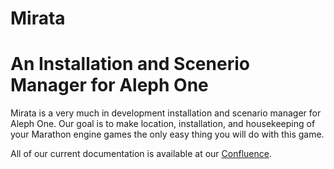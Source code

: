 # Mirata
# An Installation and Scenerio Manager for Aleph One

Mirata is a very much in development installation and scenario manager for Aleph One. Our goal is to make location, installation, and housekeeping of your Marathon engine games the only easy thing you will do with this game.

All of our current documentation is available at our [Confluence](https://marathonspeedrun.atlassian.net/wiki/spaces/MIR).
